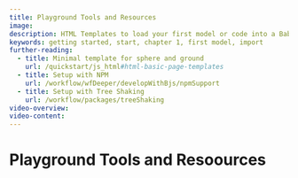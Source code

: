 ```yaml
---
title: Playground Tools and Resources
image: 
description: HTML Templates to load your first model or code into a Babylon.js scene.
keywords: getting started, start, chapter 1, first model, import
further-reading:
  - title: Minimal template for sphere and ground
    url: /quickstart/js_html#html-basic-page-templates
  - title: Setup with NPM
    url: /workflow/wfDeeper/developWithBjs/npmSupport
  - title: Setup with Tree Shaking
    url: /workflow/packages/treeShaking
video-overview:
video-content:
---
```


# Playground Tools and Resoources